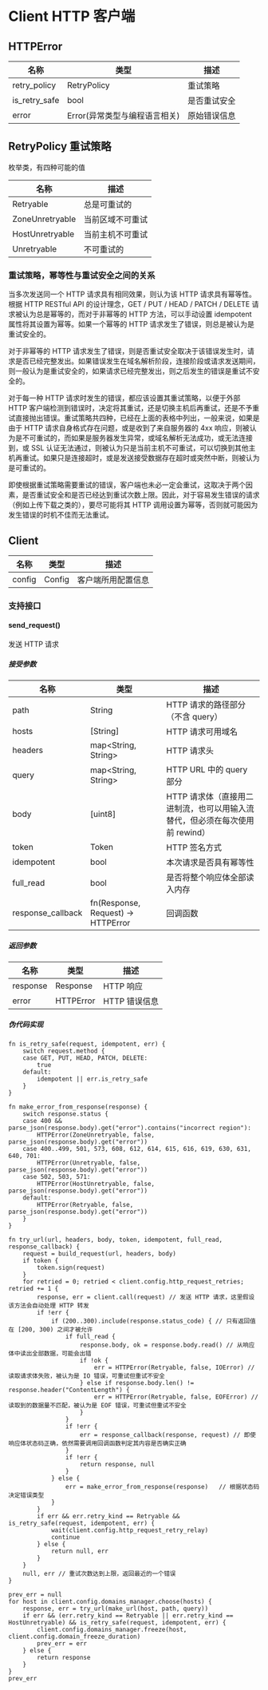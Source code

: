 # Client HTTP 客户端

## HTTPError

| 名称       | 类型       | 描述                            |
| ---------- | ---------- | --------------------------------- |
| retry_policy | RetryPolicy     | 重试策略                |
| is_retry_safe | bool | 是否重试安全 |
| error | Error(异常类型与编程语言相关) | 原始错误信息 |

## RetryPolicy 重试策略

枚举类，有四种可能的值

| 名称       | 描述       |
| ---------- | ---------- |
|Retryable|总是可重试的|
|ZoneUnretryable|当前区域不可重试|
|HostUnretryable|当前主机不可重试|
|Unretryable|不可重试的|

### 重试策略，幂等性与重试安全之间的关系

当多次发送同一个 HTTP 请求具有相同效果，则认为该 HTTP 请求具有幂等性。根据 HTTP RESTful API 的设计理念，GET / PUT / HEAD / PATCH / DELETE 请求被认为总是幂等的，而对于非幂等的 HTTP 方法，可以手动设置 idempotent 属性将其设置为幂等。如果一个幂等的 HTTP 请求发生了错误，则总是被认为是重试安全的。

对于非幂等的 HTTP 请求发生了错误，则是否重试安全取决于该错误发生时，请求是否已经完整发出。如果错误发生在域名解析阶段，连接阶段或请求发送期间，则一般认为是重试安全的，如果请求已经完整发出，则之后发生的错误是重试不安全的。

对于每一种 HTTP 请求时发生的错误，都应该设置其重试策略，以便于外部 HTTP 客户端检测到错误时，决定将其重试，还是切换主机后再重试，还是不予重试直接抛出错误。重试策略共四种，已经在上面的表格中列出，一般来说，如果是由于 HTTP 请求自身格式存在问题，或是收到了来自服务器的 4xx 响应，则被认为是不可重试的，而如果是服务器发生异常，或域名解析无法成功，或无法连接到，或 SSL 认证无法通过，则被认为只是当前主机不可重试，可以切换到其他主机再重试。如果只是连接超时，或是发送接受数据存在超时或突然中断，则被认为是可重试的。

即使根据重试策略需要重试的错误，客户端也未必一定会重试，这取决于两个因素，是否重试安全和是否已经达到重试次数上限。因此，对于容易发生错误的请求（例如上传下载之类的），要尽可能将其 HTTP 调用设置为幂等，否则就可能因为发生错误的时机不佳而无法重试。

## Client

| 名称       | 类型       | 描述                            |
| ---------- | ---------- | --------------------------------- |
| config     | Config     | 客户端所用配置信息                |

### 支持接口

#### send_request()

发送 HTTP 请求

##### 接受参数

| 名称       | 类型       | 描述                            |
| ---------- | ---------- | --------------------------------- |
| path | String | HTTP 请求的路径部分（不含 query） |
| hosts | [String] | HTTP 请求可用域名 |
| headers | map<String, String> | HTTP 请求头 |
| query | map<String, String> | HTTP URL 中的 query 部分 |
| body | [uint8] | HTTP 请求体（直接用二进制流，也可以用输入流替代，但必须在每次使用前 rewind） |
| token | Token | HTTP 签名方式 |
| idempotent | bool | 本次请求是否具有幂等性 |
| full_read | bool | 是否将整个响应体全部读入内存 |
| response_callback | fn(Response, Request) -> HTTPError | 回调函数 |

##### 返回参数

| 名称       | 类型       | 描述                            |
| ---------- | ---------- | --------------------------------- |
| response | Response | HTTP 响应 |
| error | HTTPError | HTTP 错误信息 |

##### 伪代码实现

```
fn is_retry_safe(request, idempotent, err) {
	switch request.method {
	case GET, PUT, HEAD, PATCH, DELETE:
		true
	default:
		idempotent || err.is_retry_safe
	}
}

fn make_error_from_response(response) {
	switch response.status {
	case 400 && parse_json(response.body).get("error").contains("incorrect region"):
		HTTPError(ZoneUnretryable, false, parse_json(response.body).get("error"))
	case 400..499, 501, 573, 608, 612, 614, 615, 616, 619, 630, 631, 640, 701:
		HTTPError(Unretryable, false, parse_json(response.body).get("error"))
	case 502, 503, 571:
		HTTPError(HostUnretryable, false, parse_json(response.body).get("error"))
	default:
		HTTPError(Retryable, false, parse_json(response.body).get("error"))
	}
}

fn try_url(url, headers, body, token, idempotent, full_read, response_callback) {
	request = build_request(url, headers, body)
	if token {
		token.sign(request)
	}
	for retried = 0; retried < client.config.http_request_retries; retried += 1 {
		response, err = client.call(request) // 发送 HTTP 请求，这里假设该方法会自动处理 HTTP 转发
		if !err {
			if (200..300).include(response.status_code) { // 只有返回值在 [200, 300) 之间才被允许
				if full_read {
					response.body, ok = response.body.read() // 从响应体中读出全部数据，可能会出错
					if !ok {
						err = HTTPError(Retryable, false, IOError) // 读取请求体失败，被认为是 IO 错误，可重试但重试不安全
					} else if response.body.len() != response.header("ContentLength") {
						err = HTTPError(Retryable, false, EOFError) // 读取到的数据量不匹配，被认为是 EOF 错误，可重试但重试不安全
					}
				}
				if !err {
					err = response_callback(response, request) // 即使响应体状态码正确，依然需要调用回调函数判定其内容是否确实正确
				}
				if !err {
					return response, null
				}
			} else {
				err = make_error_from_response(response)   // 根据状态码决定错误类型
			}
		}
		if err && err.retry_kind == Retryable && is_retry_safe(request, idempotent, err) {
			wait(client.config.http_request_retry_relay)
			continue
		} else {
			return null, err
		}
	}
	null, err // 重试次数达到上限，返回最近的一个错误
}

prev_err = null
for host in client.config.domains_manager.choose(hosts) {
	response, err = try_url(make_url(host, path, query))
	if err && (err.retry_kind == Retryable || err.retry_kind == HostUnretryable) && is_retry_safe(request, idempotent, err) {
		client.config.domains_manager.freeze(host, client.config.domain_freeze_duration)
		prev_err = err
	} else {
		return response
	}
}
prev_err
```

